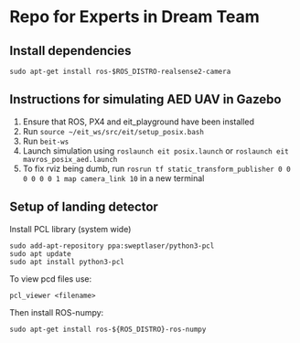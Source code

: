 # Repo for Experts in Dream Team

## Install dependencies

```console
sudo apt-get install ros-$ROS_DISTRO-realsense2-camera
```

## Instructions for simulating AED UAV in Gazebo
1. Ensure that ROS, PX4 and eit_playground have been installed
2. Run `source ~/eit_ws/src/eit/setup_posix.bash`
3. Run `beit-ws`
4. Launch simulation using `roslaunch eit posix.launch` or `roslaunch eit mavros_posix_aed.launch`
5. To fix rviz being dumb, run `rosrun tf static_transform_publisher 0 0 0 0 0 0 1 map camera_link 10` in a new terminal 

## Setup of landing detector
Install PCL library (system wide)
```shell script
sudo add-apt-repository ppa:sweptlaser/python3-pcl
sudo apt update
sudo apt install python3-pcl
```
To view pcd files use:
```shell script
pcl_viewer <filename>
```
Then install ROS-numpy:
```shell script
sudo apt-get install ros-${ROS_DISTRO}-ros-numpy
```